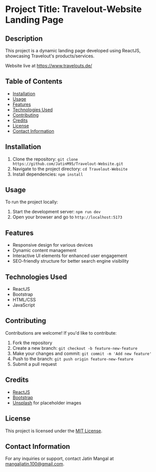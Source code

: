# Project Title: Travelout-Website Landing Page

## Description
This project is a dynamic landing page developed using ReactJS, showcasing Travelout's products/services.

Website live at https://www.travelouts.de/

## Table of Contents
- [Installation](#installation)
- [Usage](#usage)
- [Features](#features)
- [Technologies Used](#technologies-used)
- [Contributing](#contributing)
- [Credits](#credits)
- [License](#license)
- [Contact Information](#contact-information)

## Installation
1. Clone the repository: `git clone https://github.com/JatinM95/Travelout-Website.git`
2. Navigate to the project directory: `cd Travelout-Website`
3. Install dependencies: `npm install`

## Usage
To run the project locally:
1. Start the development server: `npm run dev`
2. Open your browser and go to `http://localhost:5173`

## Features
- Responsive design for various devices
- Dynamic content management
- Interactive UI elements for enhanced user engagement
- SEO-friendly structure for better search engine visibility

## Technologies Used
- ReactJS
- Bootstrap
- HTML/CSS
- JavaScript

## Contributing
Contributions are welcome! If you'd like to contribute:
1. Fork the repository
2. Create a new branch: `git checkout -b feature-new-feature`
3. Make your changes and commit: `git commit -m 'Add new feature'`
4. Push to the branch: `git push origin feature-new-feature`
5. Submit a pull request

## Credits
- [ReactJS](https://reactjs.org/)
- [Bootstrap](https://getbootstrap.com/)
- [Unsplash](https://unsplash.com/) for placeholder images

## License
This project is licensed under the [MIT License](https://opensource.org/licenses/MIT).

## Contact Information
For any inquiries or support, contact Jatin Mangal at mangaljatin.100@gmail.com.

